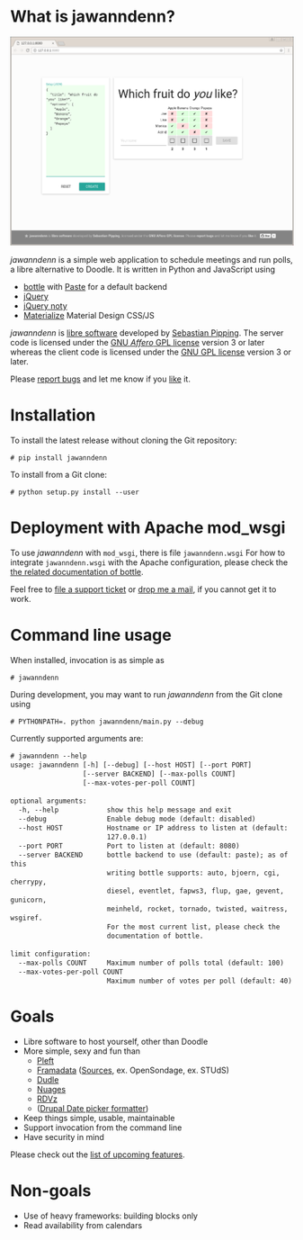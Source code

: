 # What is jawanndenn?

![Screenshot of poll creation in jawanndenn](jawanndenn-setup.png)

*jawanndenn* is a simple web application to schedule meetings and run polls, a libre alternative to Doodle.
It is written in Python and JavaScript using
* [bottle](http://bottlepy.org/docs/dev/) with [Paste](http://pythonpaste.org/) for a default backend
* [jQuery](http://jquery.com/)
* [jQuery noty](http://ned.im/noty/#/about)
* [Materialize](http://materializecss.com/) Material Design CSS/JS

*jawanndenn* is [libre software](https://www.gnu.org/philosophy/free-sw.en.html)
developed by [Sebastian Pipping](https://blog.hartwork.org/).
The server code is licensed under the [GNU *Affero* GPL license](https://www.gnu.org/licenses/agpl.en.html) version 3 or later
whereas the client code is licensed under the [GNU GPL license](https://www.gnu.org/licenses/gpl.html) version 3 or later.

Please [report bugs](https://github.com/hartwork/jawanndenn/issues)
and let me know if you [like](mailto:sebastian@pipping.org) it.


# Installation

To install the latest release without cloning the Git repository:
```
# pip install jawanndenn
```

To install from a Git clone:
```
# python setup.py install --user
```


# Deployment with Apache mod_wsgi

To use *jawanndenn* with `mod_wsgi`, there is file `jawanndenn.wsgi`
For how to integrate `jawanndenn.wsgi` with the Apache configuration,
please check the
[the related documentation of bottle](https://bottlepy.org/docs/dev/deployment.html#apache-mod-wsgi).

Feel free to [file a support ticket](https://github.com/hartwork/jawanndenn/issues/new)
or [drop me a mail](mailto:sebastian@pipping.org), if you cannot get it to work.


# Command line usage

When installed, invocation is as simple as
```
# jawanndenn
```

During development, you may want to run *jawanndenn* from the Git clone using
```
# PYTHONPATH=. python jawanndenn/main.py --debug
```

Currently supported arguments are:
```
# jawanndenn --help
usage: jawanndenn [-h] [--debug] [--host HOST] [--port PORT]
                  [--server BACKEND] [--max-polls COUNT]
                  [--max-votes-per-poll COUNT]

optional arguments:
  -h, --help            show this help message and exit
  --debug               Enable debug mode (default: disabled)
  --host HOST           Hostname or IP address to listen at (default:
                        127.0.0.1)
  --port PORT           Port to listen at (default: 8080)
  --server BACKEND      bottle backend to use (default: paste); as of this
                        writing bottle supports: auto, bjoern, cgi, cherrypy,
                        diesel, eventlet, fapws3, flup, gae, gevent, gunicorn,
                        meinheld, rocket, tornado, twisted, waitress, wsgiref.
                        For the most current list, please check the
                        documentation of bottle.

limit configuration:
  --max-polls COUNT     Maximum number of polls total (default: 100)
  --max-votes-per-poll COUNT
                        Maximum number of votes per poll (default: 40)
```


# Goals

* Libre software to host yourself, other than Doodle
* More simple, sexy and fun than
  * [Pleft](https://github.com/sander/pleft)
  * [Framadata](https://framadate.org/)
    ([Sources](https://git.framasoft.org/framasoft/framadate), ex. OpenSondage, ex. STUdS)
  * [Dudle](https://dudle.inf.tu-dresden.de/)
  * [Nuages](https://nuages.domainepublic.net/)
  * [RDVz](https://sourceforge.net/projects/rdvz/)
  * ([Drupal Date picker formatter](http://alternativeto.net/software/date-picker-formatter-dudel-for-drupal/?license=opensource))
* Keep things simple, usable, maintainable
* Support invocation from the command line
* Have security in mind

Please check out the
[list of upcoming features](https://github.com/hartwork/jawanndenn/issues/created_by/hartwork).


# Non-goals

* Use of heavy frameworks: building blocks only
* Read availability from calendars
